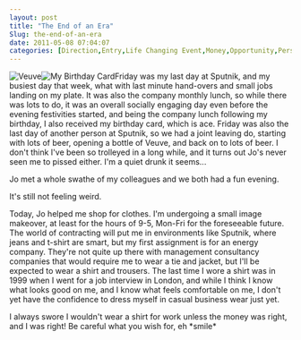 ```yaml
---
layout: post
title: "The End of an Era"
Slug: the-end-of-an-era
date: 2011-05-08 07:04:07
categories: [Direction,Entry,Life Changing Event,Money,Opportunity,Personal,Work]
---
```

![](/wp-content/uploads/2011/05/veuve-225x300.jpg "Veuve")![](/wp-content/uploads/2011/05/birthday-225x300.jpg "My Birthday Card")Friday was my last day at Sputnik, and my busiest day that week, what with last minute hand-overs and small jobs landing on my plate. It was also the company monthly lunch, so while there was lots to do, it was an overall socially engaging day even before the evening festivities started, and being the company lunch following my birthday, I also received my birthday card, which is ace. Friday was also the last day of another person at Sputnik, so we had a joint leaving do, starting with lots of beer, opening a bottle of Veuve, and back on to lots of beer. I don't think I've been so trolleyed in a long while, and it turns out Jo's never seen me to pissed either. I'm a quiet drunk it seems...

Jo met a whole swathe of my colleagues and we both had a fun evening.

It's still not feeling weird.

Today, Jo helped me shop for clothes. I'm undergoing a small image makeover, at least for the hours of 9-5, Mon-Fri for the foreseeable future. The world of contracting will put me in environments like Sputnik, where jeans and t-shirt are smart, but my first assignment is for an energy company. They're not quite up there with management consultancy companies that would require me to wear a tie and jacket, but I'll be expected to wear a shirt and trousers. The last time I wore a shirt was in 1999 when I went for a job interview in London, and while I think I know what looks good on me, and I know what feels comfortable on me, I don't yet have the confidence to dress myself in casual business wear just yet.

I always swore I wouldn't wear a shirt for work unless the money was right, and I was right! Be careful what you wish for, eh \*smile\*
